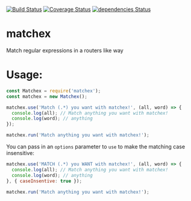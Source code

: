 [![Build Status](https://travis-ci.org/hillmanov/matchex.svg?branch=master)](https://travis-ci.org/hillmanov/matchex) [![Coverage Status](https://coveralls.io/repos/github/hillmanov/matchex/badge.svg)](https://coveralls.io/github/hillmanov/matchex) [![dependencies Status](https://david-dm.org/hillmanov/matchex/status.svg)](https://david-dm.org/hillmanov/matchex)

# matchex
Match regular expressions in a routers like way

# Usage: 
```javascript
const Matchex = require('matchex');
const matchex = new Matchex();

matchex.use('Match (.*) you want with matchex!', (all, word) => {
  console.log(all); // Match anything you want with matchex!
  console.log(word); // anything
});

matchex.run('Match anything you want with matchex!');
```

You can pass in an `options` parameter to `use` to make the matching case insensitive:

```javascript
matchex.use('MATCH (.*) you WANT with matchex!', (all, word) => {
  console.log(all); // Match anything you want with matchex!
  console.log(word); // anything
}, { caseInsentive: true });

matchex.run('Match anything you want with matchex!');
```



